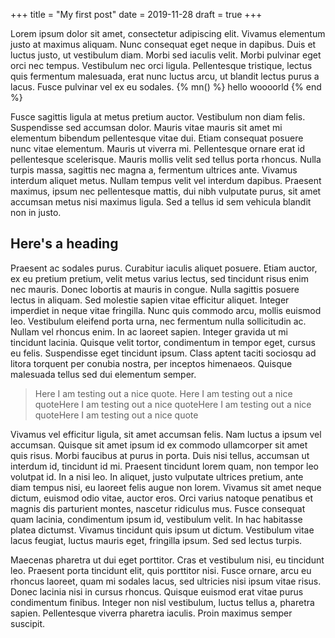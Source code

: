 +++
title = "My first post"
date = 2019-11-28
draft = true
+++

Lorem ipsum dolor sit amet, consectetur adipiscing elit. Vivamus elementum justo at maximus aliquam. Nunc consequat eget neque in dapibus. Duis et luctus justo, ut vestibulum diam. Morbi sed iaculis velit. Morbi pulvinar eget orci nec tempus. Vestibulum nec orci ligula. Pellentesque tristique, lectus quis fermentum malesuada, erat nunc luctus arcu, ut blandit lectus purus a lacus. Fusce pulvinar vel ex eu sodales.
{% mn() %}
hello woooorld
{% end %}

Fusce sagittis ligula at metus pretium auctor. Vestibulum non diam felis. Suspendisse sed accumsan dolor. Mauris vitae mauris sit amet mi elementum bibendum pellentesque vitae dui. Etiam consequat posuere nunc vitae elementum. Mauris ut viverra mi. Pellentesque ornare erat id pellentesque scelerisque. Mauris mollis velit sed tellus porta rhoncus. Nulla turpis massa, sagittis nec magna a, fermentum ultrices ante. Vivamus interdum aliquet metus. Nullam tempus velit vel interdum dapibus. Praesent maximus, ipsum nec pellentesque mattis, dui nibh vulputate purus, sit amet accumsan metus nisi maximus ligula. Sed a tellus id sem vehicula blandit non in justo.

## Here's a heading

Praesent ac sodales purus. Curabitur iaculis aliquet posuere. Etiam auctor, ex eu pretium pretium, velit metus varius lectus, sed tincidunt risus enim nec mauris. Donec lobortis at mauris in congue. Nulla sagittis posuere lectus in aliquam. Sed molestie sapien vitae efficitur aliquet. Integer imperdiet in neque vitae fringilla. Nunc quis commodo arcu, mollis euismod leo. Vestibulum eleifend porta urna, nec fermentum nulla sollicitudin ac. Nullam vel rhoncus enim. In ac laoreet sapien. Integer gravida ut mi tincidunt lacinia. Quisque velit tortor, condimentum in tempor eget, cursus eu felis. Suspendisse eget tincidunt ipsum. Class aptent taciti sociosqu ad litora torquent per conubia nostra, per inceptos himenaeos. Quisque malesuada tellus sed dui elementum semper.

<blockquote>
  <p>Here I am testing out a nice quote. Here I am testing out a nice quoteHere I am testing out a nice quoteHere I am testing out a nice quoteHere I am testing out a nice quote</p>
</blockquote>

Vivamus vel efficitur ligula, sit amet accumsan felis. Nam luctus a ipsum vel accumsan. Quisque sit amet ipsum id ex commodo ullamcorper sit amet quis risus. Morbi faucibus at purus in porta. Duis nisi tellus, accumsan ut interdum id, tincidunt id mi. Praesent tincidunt lorem quam, non tempor leo volutpat id. In a nisi leo. In aliquet, justo vulputate ultrices pretium, ante diam tempus nisi, eu laoreet felis augue non lorem. Vivamus sit amet neque dictum, euismod odio vitae, auctor eros. Orci varius natoque penatibus et magnis dis parturient montes, nascetur ridiculus mus. Fusce consequat quam lacinia, condimentum ipsum id, vestibulum velit. In hac habitasse platea dictumst. Vivamus tincidunt quis ipsum ut dictum. Vestibulum vitae lacus feugiat, luctus mauris eget, fringilla ipsum. Sed sed lectus turpis.

Maecenas pharetra ut dui eget porttitor. Cras et vestibulum nisi, eu tincidunt leo. Praesent porta tincidunt elit, quis porttitor nisi. Fusce ornare, arcu eu rhoncus laoreet, quam mi sodales lacus, sed ultricies nisi ipsum vitae risus. Donec lacinia nisi in cursus rhoncus. Quisque euismod erat vitae purus condimentum finibus. Integer non nisl vestibulum, luctus tellus a, pharetra sapien. Pellentesque viverra pharetra iaculis. Proin maximus semper suscipit.